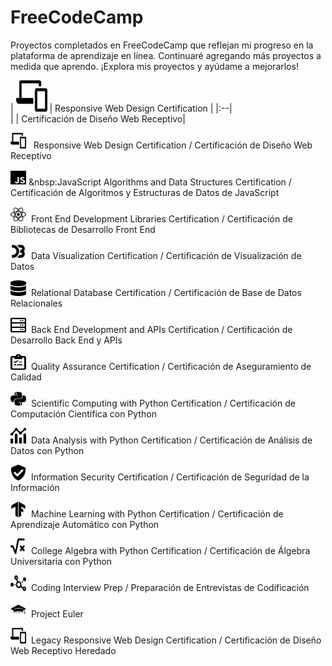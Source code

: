 # FreeCodeCamp

Proyectos completados en FreeCodeCamp que reflejan mi progreso en la plataforma de aprendizaje en línea. Continuaré agregando más proyectos a medida que aprendo. ¡Explora mis proyectos y ayúdame a mejorarlos!

| <img src="resources/01.svg" width="50" height="50"/> | Responsive Web Design Certification | 
|:--|  
|  | Certificación de Diseño Web Receptivo|

<img src="resources/01.svg" width="25" height="25"/>&nbsp;&nbsp; Responsive Web Design Certification / Certificación de Diseño Web Receptivo

<img src="resources/02.svg" width="25" height="25"/>&nbsp;&nbsp:JavaScript Algorithms and Data Structures Certification / Certificación de Algoritmos y Estructuras de Datos de JavaScript

<img src="resources/03.svg" width="25" height="25"/>&nbsp;&nbsp;Front End Development Libraries Certification / Certificación de Bibliotecas de Desarrollo Front End

<img src="resources/04.svg" width="25" height="25"/>&nbsp;&nbsp;Data Visualization Certification / Certificación de Visualización de Datos

<img src="resources/05.svg" width="25" height="25"/>&nbsp;&nbsp;Relational Database Certification / Certificación de Base de Datos Relacionales

<img src="resources/06.svg" width="25" height="25"/>&nbsp;&nbsp;Back End Development and APIs Certification / Certificación de Desarrollo Back End y APIs

<img src="resources/07.svg" width="25" height="25"/>&nbsp;&nbsp;Quality Assurance Certification / Certificación de Aseguramiento de Calidad

<img src="resources/08.svg" width="25" height="25"/>&nbsp;&nbsp;Scientific Computing with Python Certification / Certificación de Computación Científica con Python

<img src="resources/09.svg" width="25" height="25"/>&nbsp;&nbsp;Data Analysis with Python Certification / Certificación de Análisis de Datos con Python

<img src="resources/10.svg" width="25" height="25"/>&nbsp;&nbsp;Information Security Certification / Certificación de Seguridad de la Información

<img src="resources/11.svg" width="25" height="25"/>&nbsp;&nbsp;Machine Learning with Python Certification / Certificación de Aprendizaje Automático con Python

<img src="resources/12.svg" width="25" height="25"/>&nbsp;&nbsp;College Algebra with Python Certification / Certificación de Álgebra Universitaria con Python

<img src="resources/13.svg" width="25" height="25"/>&nbsp;&nbsp;Coding Interview Prep / Preparación de Entrevistas de Codificación

<img src="resources/14.svg" width="25" height="25"/>&nbsp;&nbsp;Project Euler

<img src="resources/15.svg" width="25" height="25"/>&nbsp;&nbsp;Legacy Responsive Web Design Certification / Certificación de Diseño Web Receptivo Heredado
